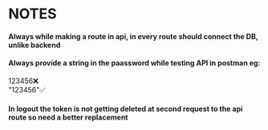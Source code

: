 # NOTES

#### Always while making a route in api, in every route should connect the DB, unlike backend
#### Always provide a string in the paassword while testing API in postman eg:
<p>123456❌<br/>"123456"✅</p>

#### In logout the token is not getting deleted at second request to the api route so need a better replacement